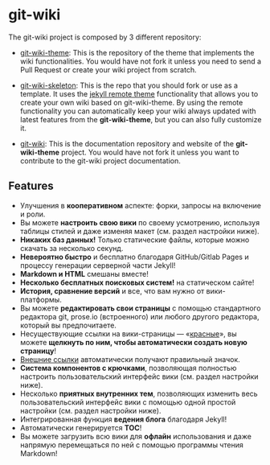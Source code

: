 # git-wiki

The git-wiki project is composed by 3 different repository:

- [git-wiki-theme](https://github.com/Drassil/git-wiki-theme): This is the repository of the theme that implements the wiki functionalities. You would have not fork it unless you need to send a Pull Request or create your wiki project from scratch.

- [git-wiki-skeleton](https://github.com/Drassil/git-wiki-skeleton): This is the repo that you should fork or use as a template. It uses the [jekyll remote theme](https://github.com/benbalter/jekyll-remote-theme) functionality that allows you to create your own wiki based on git-wiki-theme. By using the remote functionality you can automatically keep your wiki always updated with latest features from the **git-wiki-theme**, but you can also fully customize it. 

- [git-wiki](https://github.com/Drassil/git-wiki): This is the documentation repository and website of the **git-wiki-theme** project. You would have not fork it unless you want to contribute to the git-wiki project documentation.

## Features 

* Улучшения в **кооперативном** аспекте: форки, запросы на включение и роли.
* Вы можете **настроить свою вики** по своему усмотрению, используя таблицы стилей и даже изменяя макет (см. раздел настройки ниже).
* **Никаких баз данных!** Только статические файлы, которые можно скачать за несколько секунд.
* **Невероятно быстро** и бесплатно благодаря GitHub/Gitlab Pages и процессу генерации серверной части Jekyll!
* **Markdown и HTML** смешаны вместе!
* **Несколько бесплатных поисковых систем!** на статическом сайте!
* **История, сравнение версий** и все, что вам нужно от вики-платформы.
* Вы можете **редактировать свои страницы** с помощью стандартного редактора git, prose.io (встроенного) или любого другого редактора, который вы предпочитаете.
* Несуществующие ссылки на вики-страницы — «[красные](red.md)», вы можете **щелкнуть по ним, чтобы автоматически создать новую страницу**!
* [Внешние ссылки](http://example.com) автоматически получают правильный значок.
* **Система компонентов с крючками**, позволяющая полностью настроить пользовательский интерфейс вики (см. раздел настройки ниже).
* Несколько **приятных внутренних тем**, позволяющих изменить весь пользовательский интерфейс вики с помощью одной простой настройки (см. раздел настройки ниже).
* Интегрированная функция **ведения блога** благодаря Jekyll!
* Автоматически генерируется **TOC**!
* Вы можете загрузить всю вики для **офлайн** использования и даже напрямую перемещаться по ней с помощью программы чтения Markdown!
